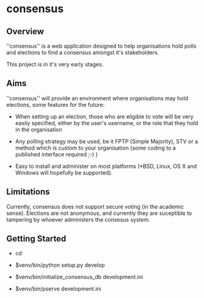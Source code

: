 consensus 
=========

Overview
--------

''consensus'' is a web application designed to help organisations hold polls 
and elections to find a consensus amongst it's stakeholders.

This project is in it's very early stages.

Aims
----

''consensus'' will provide an environment where organisations may hold 
elections, some features for the future:

  * When setting up an election, those who are eligible to vote will be very 
    easily specified, either by the user's username, or the role that they hold
    in the organisation

  * Any polling strategy may be used, be it FPTP (Simple Majority), STV or a
    method which is custom to your organisation (some coding to a published 
    interface required ;-) )

  * Easy to install and administer on most platforms (\*BSD, Linux, OS X and 
    Windows will hopefully be supported).
    
Limitations
-----------

Currently, consensus does not support secure voting (in the academic sense). 
Elections are not anonymous, and currently they are suceptible to tampering by
whoever administers the consesus system.

Getting Started
---------------

- cd <directory containing this file>

- $venv/bin/python setup.py develop

- $venv/bin/initialize_consensus_db development.ini

- $venv/bin/pserve development.ini

